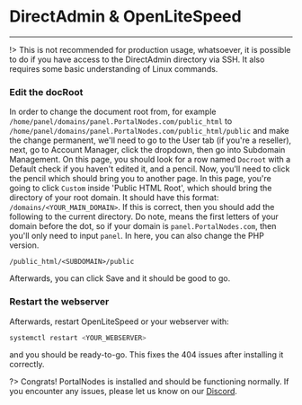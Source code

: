 # DirectAdmin & OpenLiteSpeed

***

!> This is not recommended for production usage, whatsoever, it is possible to do if you have access to the DirectAdmin directory via SSH. It also requires some basic understanding of Linux commands.

### Edit the docRoot

In order to change the document root from, for example `/home/panel/domains/panel.PortalNodes.com/public_html` to `/home/panel/domains/panel.PortalNodes.com/public_html/public` and make the change permanent, we'll need to go to the User tab (if you're a reseller), next, go to Account Manager, click the dropdown, then go into Subdomain Management. On this page, you should look for a row named `Docroot` with a Default check if you haven't edited it, and a pencil. Now, you'll need to click the pencil which should bring you to another page. In this page, you're going to click `Custom` inside 'Public HTML Root', which should bring the directory of your root domain. It should have this format: `/domains/<YOUR_MAIN_DOMAIN>`. 
If this is correct, then you should add the following to the current directory. Do note, <SUBDOMAIN> means the first letters of your domain before the dot, so if your domain is `panel.PortalNodes.com`, then you'll only need to input `panel`. In here, you can also change the PHP version.

`/public_html/<SUBDOMAIN>/public`
  
Afterwards, you can click Save and it should be good to go.

### Restart the webserver

Afterwards, restart OpenLiteSpeed or your webserver with:
```bash
systemctl restart <YOUR_WEBSERVER>
```

and you should be ready-to-go. This fixes the 404 issues after installing it correctly.

?>
Congrats! PortalNodes is installed and should be functioning normally.
If you encounter any issues, please let us know on our [Discord](https://discord.gg/wQZfeVrT2D).
